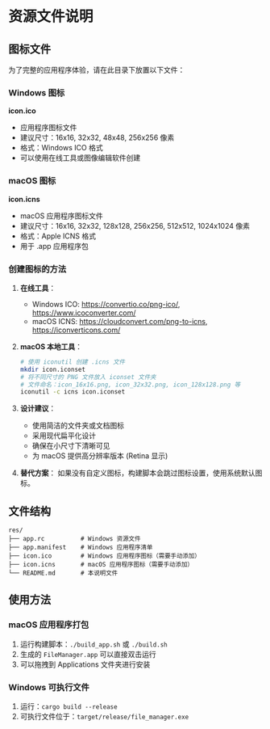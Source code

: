 # 资源文件说明

## 图标文件

为了完整的应用程序体验，请在此目录下放置以下文件：

### Windows 图标
**icon.ico**
- 应用程序图标文件
- 建议尺寸：16x16, 32x32, 48x48, 256x256 像素
- 格式：Windows ICO 格式
- 可以使用在线工具或图像编辑软件创建

### macOS 图标
**icon.icns**
- macOS 应用程序图标文件
- 建议尺寸：16x16, 32x32, 128x128, 256x256, 512x512, 1024x1024 像素
- 格式：Apple ICNS 格式
- 用于 .app 应用程序包

### 创建图标的方法

1. **在线工具**：
   - Windows ICO: https://convertio.co/png-ico/, https://www.icoconverter.com/
   - macOS ICNS: https://cloudconvert.com/png-to-icns, https://iconverticons.com/

2. **macOS 本地工具**：
   ```bash
   # 使用 iconutil 创建 .icns 文件
   mkdir icon.iconset
   # 将不同尺寸的 PNG 文件放入 iconset 文件夹
   # 文件命名：icon_16x16.png, icon_32x32.png, icon_128x128.png 等
   iconutil -c icns icon.iconset
   ```

3. **设计建议**：
   - 使用简洁的文件夹或文档图标
   - 采用现代扁平化设计
   - 确保在小尺寸下清晰可见
   - 为 macOS 提供高分辨率版本 (Retina 显示)

4. **替代方案**：
   如果没有自定义图标，构建脚本会跳过图标设置，使用系统默认图标。

## 文件结构

```
res/
├── app.rc          # Windows 资源文件
├── app.manifest    # Windows 应用程序清单
├── icon.ico        # Windows 应用程序图标（需要手动添加）
├── icon.icns       # macOS 应用程序图标（需要手动添加）
└── README.md       # 本说明文件
```

## 使用方法

### macOS 应用程序打包
1. 运行构建脚本：`./build_app.sh` 或 `./build.sh`
2. 生成的 `FileManager.app` 可以直接双击运行
3. 可以拖拽到 Applications 文件夹进行安装

### Windows 可执行文件
1. 运行：`cargo build --release`
2. 可执行文件位于：`target/release/file_manager.exe`